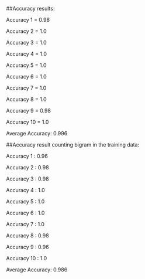 ##Accuracy results:

Accuracy  1  =  0.98

Accuracy  2  =  1.0

Accuracy  3  =  1.0

Accuracy  4  =  1.0

Accuracy  5  =  1.0

Accuracy  6  =  1.0

Accuracy  7  =  1.0

Accuracy  8  =  1.0

Accuracy  9  =  0.98

Accuracy  10  =  1.0

Average Accuracy:  0.996



##Accuracy result counting bigram in the training data:

Accuracy  1  :  0.96

Accuracy  2  :  0.98

Accuracy  3  :  0.98

Accuracy  4  :  1.0

Accuracy  5  :  1.0

Accuracy  6  :  1.0

Accuracy  7  :  1.0

Accuracy  8  :  0.98

Accuracy  9  :  0.96

Accuracy  10  :  1.0

Average Accuracy:  0.986

